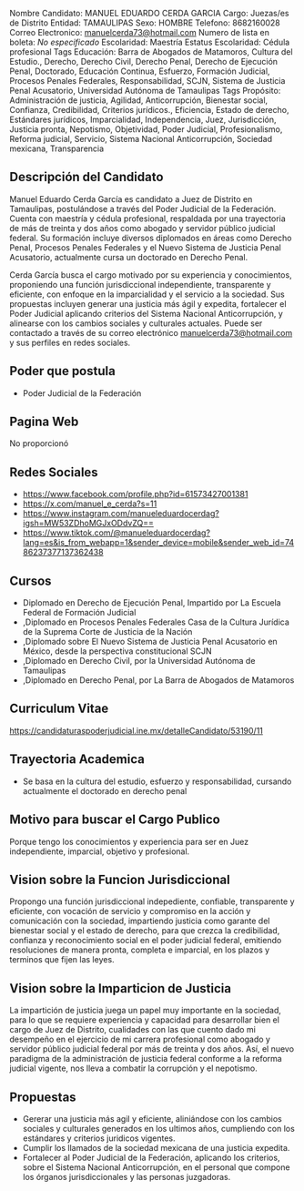 Nombre Candidato: MANUEL EDUARDO CERDA GARCIA
Cargo: Juezas/es de Distrito
Entidad: TAMAULIPAS
Sexo: HOMBRE
Telefono: 8682160028
Correo Electronico: manuelcerda73@hotmail.com
Numero de lista en boleta: *No especificado*
Escolaridad: Maestría
Estatus Escolaridad: Cédula profesional
Tags Educación: Barra de Abogados de Matamoros, Cultura del Estudio., Derecho, Derecho Civil, Derecho Penal, Derecho de Ejecución Penal, Doctorado, Educación Continua, Esfuerzo, Formación Judicial, Procesos Penales Federales, Responsabilidad, SCJN, Sistema de Justicia Penal Acusatorio, Universidad Autónoma de Tamaulipas
Tags Propósito: Administración de justicia, Agilidad, Anticorrupción, Bienestar social, Confianza, Credibilidad, Criterios jurídicos., Eficiencia, Estado de derecho, Estándares jurídicos, Imparcialidad, Independencia, Juez, Jurisdicción, Justicia pronta, Nepotismo, Objetividad, Poder Judicial, Profesionalismo, Reforma judicial, Servicio, Sistema Nacional Anticorrupción, Sociedad mexicana, Transparencia


## Descripción del Candidato 

Manuel Eduardo Cerda García es candidato a Juez de Distrito en Tamaulipas, postulándose a través del Poder Judicial de la Federación. Cuenta con maestría y cédula profesional, respaldada por una trayectoria de más de treinta y dos años como abogado y servidor público judicial federal. Su formación incluye diversos diplomados en áreas como Derecho Penal, Procesos Penales Federales y el Nuevo Sistema de Justicia Penal Acusatorio, actualmente cursa un doctorado en Derecho Penal.

Cerda García busca el cargo motivado por su experiencia y conocimientos, proponiendo una función jurisdiccional independiente, transparente y eficiente, con enfoque en la imparcialidad y el servicio a la sociedad. Sus propuestas incluyen generar una justicia más ágil y expedita, fortalecer el Poder Judicial aplicando criterios del Sistema Nacional Anticorrupción, y alinearse con los cambios sociales y culturales actuales.  Puede ser contactado a través de su correo electrónico manuelcerda73@hotmail.com y sus perfiles en redes sociales.


## Poder que postula

- Poder Judicial de la Federación


## Pagina Web

No proporcionó


## Redes Sociales

- https://www.facebook.com/profile.php?id=61573427001381
- https://x.com/manuel_e_cerda?s=11
- https://www.instagram.com/manueleduardocerdag?igsh=MW53ZDhoMGJxODdvZQ==
- https://www.tiktok.com/@manueleduardocerdag?lang=es&is_from_webapp=1&sender_device=mobile&sender_web_id=7486237377137362438


## Cursos

- Diplomado en Derecho de Ejecución Penal, Impartido por La Escuela Federal de Formación Judicial
- ,Diplomado en Procesos Penales Federales Casa de la Cultura Jurídica de la Suprema Corte de Justicia de la Nación
- ,Diplomado sobre El Nuevo Sistema de Justicia Penal Acusatorio en México, desde la perspectiva constitucional SCJN
- ,Diplomado en Derecho Civil, por la Universidad Autónoma de Tamaulipas
- ,Diplomado en Derecho Penal, por La Barra de Abogados de Matamoros


## Curriculum Vitae

https://candidaturaspoderjudicial.ine.mx/detalleCandidato/53190/11


## Trayectoria Academica

- Se basa en la cultura del estudio, esfuerzo y responsabilidad, cursando actualmente el doctorado en derecho penal


## Motivo para buscar el Cargo Publico

Porque tengo los conocimientos y experiencia para ser en Juez independiente, imparcial, objetivo y profesional.


## Vision sobre la Funcion Jurisdiccional

Propongo una función jurisdiccional indepediente, confiable, transparente y eficiente, con vocación de servicio y compromiso en la acción y comunicación con la sociedad, impartiendo justicia como garante del bienestar social y el estado de derecho, para que crezca la credibilidad, confianza y reconocimiento social en el poder judicial federal, emitiendo resoluciones de manera pronta, completa e imparcial, en los plazos y terminos que fijen las leyes.


## Vision sobre la Imparticion de Justicia

La impartición de justicia juega un papel muy importante en la sociedad, para lo que se requiere experiencia y capacidad para desarrollar bien el cargo de Juez de Distrito, cualidades con las que cuento dado mi desempeño en el ejercicio de mi carrera profesional como abogado y servidor público judicial federal por más de treinta y dos años. Así, el nuevo paradigma de la administración de justicia federal conforme a la reforma judicial vigente, nos lleva a combatir la corrupción y el nepotismo.


## Propuestas

- Gererar una justicia más agil y eficiente, aliniándose con los cambios sociales y culturales generados en los ultimos años, cumpliendo con los estándares y criterios juridicos vigentes.
- Cumplir los llamados de la sociedad mexicana de una justicia expedita.
- Fortalecer al Poder Judicial de la Federación, aplicando los criterios, sobre el Sistema Nacional Anticorrupción, en el personal que compone los órganos jurisdiccionales y las personas juzgadoras.

